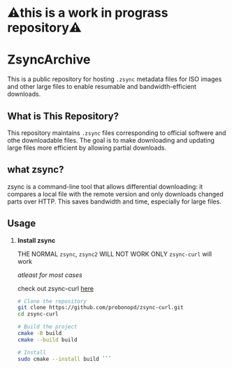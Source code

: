 # ⚠️this is a work in prograss repository⚠️


# ZsyncArchive

This is a public repository for hosting `.zsync` metadata files for ISO images and other large files to enable resumable and bandwidth-efficient downloads.

## What is This Repository?

This repository maintains `.zsync` files corresponding to official softwere and othe downloadable files. The goal is to make downloading and updating large files more efficient by allowing partial downloads.

## what zsync?

zsync is a command-line tool that allows differential downloading: it compares a local file with the remote version and only downloads changed parts over HTTP. This saves bandwidth and time, especially for large files.

## Usage

1. **Install zsync**
   
   THE NORMAL `zsync`, `zsync2` WILL NOT WORK ONLY `zsync-curl` will work
   
   *atleast for most cases*
   
   check out zsync-curl [here](https://github.com/probonopd/zsync-curl.git)

   ```bash 
   # Clone the repository
   git clone https://github.com/probonopd/zsync-curl.git
   cd zsync-curl 

   # Build the project
   cmake -B build
   cmake --build build 

   # Install
   sudo cmake --install build ```
